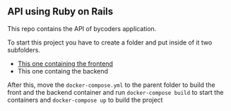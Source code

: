 ## API using Ruby on Rails

This repo contains the API of bycoders application.

To start this project you have to create a folder and put inside of it two subfolders. 
- [This one containing the frontend](https://github.com/jsobralgitpush/bycoders_client)
- This one containg the backend

After this, move the `docker-compose.yml` to the parent folder to build the front and the backend container and run `docker-compose build` to start the containers and `docker-compose up` to build the project

